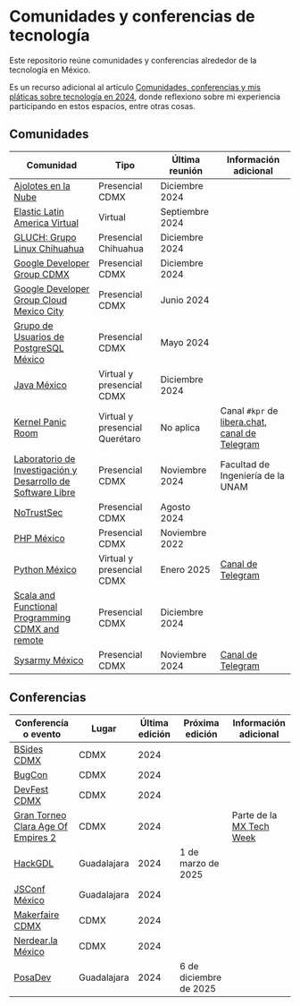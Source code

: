 # Comunidades y conferencias de tecnología

Este repositorio reúne comunidades y conferencias alrededor de la tecnología en México.

Es un recurso adicional al artículo [Comunidades, conferencias y mis pláticas sobre tecnología en 2024](https://rabade.net/posts/tecnologia/comunidades-conferencias-y-mis-platicas-sobre-tecnologia-en-2024/), donde reflexiono sobre mi experiencia participando en estos espacios, entre otras cosas.

## Comunidades

| Comunidad | Tipo | Última reunión | Información adicional |
| ----------|-------|----------------|-----------------------|
| [Ajolotes en la Nube](https://www.meetup.com/ajolotesenlanube/) | Presencial CDMX | Diciembre 2024 | |
| [Elastic Latin America Virtual](https://www.meetup.com/elastic-latam-virtual/) | Virtual | Septiembre 2024 | |
| [GLUCH: Grupo Linux Chihuahua](https://www.facebook.com/groups/219085400136/) | Presencial Chihuahua | Diciembre 2024 | |
| [Google Developer Group CDMX](https://gdg.community.dev/gdg-cdmx/) | Presencial CDMX | Diciembre 2024 | |
| [Google Developer Group Cloud Mexico City](https://gdg.community.dev/gdg-cloud-mexico-city/) | Presencial CDMX | Junio 2024 | |
| [Grupo de Usuarios de PostgreSQL México](https://www.meetup.com/postgresql-mexico/) | Presencial CDMX | Mayo 2024 | |
| [Java México](https://www.meetup.com/jvm-mx/) | Virtual y presencial CDMX | Diciembre 2024 | |
| [Kernel Panic Room](https://kernelpanic.lol) | Virtual y presencial Querétaro | No aplica | Canal `#kpr` de [libera.chat](https://libera.chat), [canal de Telegram](https://t.me/kprftw) |
| [Laboratorio de Investigación y Desarrollo de Software Libre](https://lidsol.org/) | Presencial CDMX | Noviembre 2024 | Facultad de Ingeniería de la UNAM |
| [NoTrustSec](https://www.meetup.com/NoTrustSec/) | Presencial CDMX | Agosto 2024 | |
| [PHP México](https://www.meetup.com/es-ES/PHP-The-Right-Way/) | Presencial CDMX | Noviembre 2022 | |
| [Python México](https://www.meetup.com/python-mexico/) | Virtual y presencial CDMX | Enero 2025 | [Canal de Telegram](https://t.me/PythonCDMX) |
| [Scala and Functional Programming CDMX and remote](https://www.meetup.com/scala-and-functional-programming-cdmx-and-remote/) | Presencial CDMX | Diciembre 2024 | |
| [Sysarmy México](https://www.meetup.com/sysarmy-mexico/) | Presencial CDMX | Noviembre 2024 | [Canal de Telegram](https://t.me/sysarmymx) |

## Conferencias

| Conferencía o evento | Lugar | Última edición | Próxima edición | Información adicional |
|----------------------|-------|----------------|-----------------|-----------------------|
| [BSides CDMX](https://bsidescdmx.org) | CDMX | 2024 | | |
| [BugCon](https://www.bugcon.org) | CDMX | 2024 | | |
| [DevFest CDMX](https://gdg.community.dev/events/details/google-gdg-cdmx-presents-devfest-ciudad-de-mexico-2024/) | CDMX | 2024 | | |
| [Gran Torneo Clara Age Of Empires 2](https://lu.ma/hdy781ld) | CDMX | 2024 | | Parte de la [MX Tech Week](https://www.mexicotechweek.mx/) |
| [HackGDL](https://hackgdl.net) | Guadalajara | 2024 | 1 de marzo de 2025 | |
| [JSConf México](https://www.jsconf.mx) | Guadalajara | 2024 | | |
| [Makerfaire CDMX](https://cdmx.makerfaire.com) | CDMX | 2024 | | |
| [Nerdear.la México](https://nerdear.la) | CDMX | 2024 | | |
| [PosaDev](https://posadev.mx) | Guadalajara | 2024 | 6 de diciembre de 2025 | |
